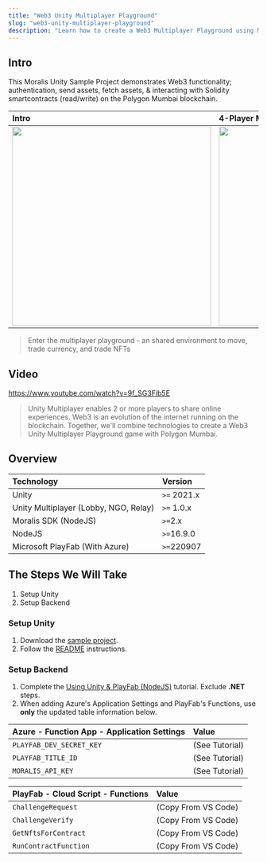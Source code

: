 ```yaml
---
title: "Web3 Unity Multiplayer Playground"
slug: "web3-unity-multiplayer-playground"
description: "Learn how to create a Web3 Multiplayer Playground using Moralis, NodeJS, and Unity."
---
```

## Intro

This Moralis Unity Sample Project demonstrates Web3 functionality; authentication, send assets, fetch assets, & interacting with Solidity smartcontracts (read/write) on the Polygon Mumbai blockchain.

| Intro | 4-Player Multiplayer |
| :--- | :--- |
| <img width="400" src="/img/content/458e9db-image.png" /> | <img width="400" src="/img/content/cb14e78-Screenshot_013.png" /> |

> Enter the multiplayer playground - an shared environment to move, trade currency, and trade NFTs

## Video

https://www.youtube.com/watch?v=9f_SG3Fib5E


> Unity Multiplayer enables 2 or more players to share online experiences. Web3 is an evolution of the internet running on the blockchain. Together, we'll combine technologies to create a Web3 Unity Multiplayer Playground game with Polygon Mumbai.

## Overview

| Technology                            | Version     |
| :------------------------------------ | :---------- |
| Unity                                 | `>=` 2021.x |
| Unity Multiplayer (Lobby, NGO, Relay) | `>=` 1.0.x  |
| Moralis SDK (NodeJS)                  | `>=`2.x     |
| NodeJS                                | `>=`16.9.0  |
| Microsoft PlayFab (With Azure)        | `>=`220907  |

## The Steps We Will Take

1. Setup Unity
2. Setup Backend

### Setup Unity

1. Download the [sample project](https://github.com/MoralisWeb3/web3-unity-sdk-sample-game-wump). 
2. Follow the [README](https://github.com/MoralisWeb3/web3-unity-sdk-sample-game-wump/blob/main/README.md) instructions.

### Setup Backend

1. Complete the [Using Unity & PlayFab (NodeJS)](/authentication-api/integrations/azure-playfab-nodejs-unity) tutorial. Exclude **.NET** steps.
2. When adding Azure's Application Settings and PlayFab's Functions, use **only** the updated table information below.

| Azure - Function App - Application Settings | Value          |
| :------------------------------------------ | :------------- |
| `PLAYFAB_DEV_SECRET_KEY`                    | (See Tutorial) |
| `PLAYFAB_TITLE_ID`                          | (See Tutorial) |
| `MORALIS_API_KEY`                           | (See Tutorial) |

| PlayFab - Cloud Script - Functions | Value               |
| :--------------------------------- | :------------------ |
| `ChallengeRequest`                 | (Copy From VS Code) |
| `ChallengeVerify`                  | (Copy From VS Code) |
| `GetNftsForContract`               | (Copy From VS Code) |
| `RunContractFunction`              | (Copy From VS Code) |
